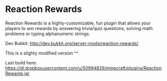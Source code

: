 Reaction Rewards
==============

Reaction Rewards is a highly-customizable, fun plugin that allows your players to win rewards by answering trivia/quiz questions, solving math problems or typing alphanumeric strings.

Dev Bukkit: http://dev.bukkit.org/server-mods/reaction-rewards/

This is a slighty modified version ^^

Last build here: https://dl.dropboxusercontent.com/u/50994829/minecraft/plugins/ReactionRewards.jar
